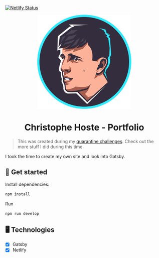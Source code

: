 [![Netlify Status](https://api.netlify.com/api/v1/badges/8ce12872-e74a-43dc-baa1-50eb570f41cc/deploy-status)](https://app.netlify.com/sites/chrishoste/deploys)

<p align="center">
  <a href="https://chrishoste.com">
    <img alt="Christophe" src="https://github.com/chrishoste/.com/blob/master/images/chris.png" width="300" />
  </a>
</p>
<h1 align="center">
    Christophe Hoste - Portfolio
</h1>

> This was created during my [quarantine challenges](https://github.com/chrishoste/quarantine-challenge). Check out the more stuff I did during this time.

I took the time to create my own site and look into Gatsby.

## 🚀 Get started

Install dependencies:

```sh
npm install
```

Run

```sh
npm run develop
```

## 🖥 Technologies
- [x] Gatsby
- [x] Netlify
